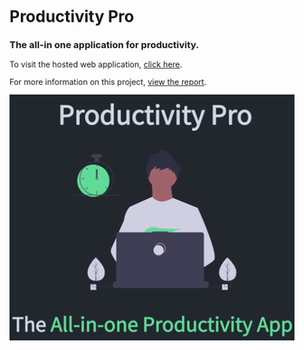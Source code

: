 # Productivity Pro
### **The all-in one application for productivity.**

To visit the hosted web application, [click here](https://productivitypro.netlify.app/).

For more information on this project, [view the report](https://productivitypro23.gitbook.io/productivity-pro/).

![Productivity Pro Root Page Image](client/src/images/app_screenshot.png)
